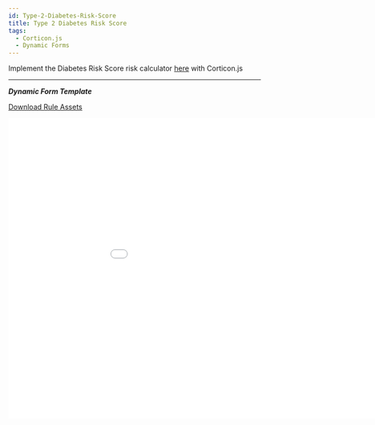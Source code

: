 ```yaml
---
id: Type-2-Diabetes-Risk-Score
title: Type 2 Diabetes Risk Score
tags:
  - Corticon.js
  - Dynamic Forms
---
```


Implement the Diabetes Risk Score risk calculator [here](https://qxmd.com/calculate/calculator_675/diabetes-risk-score-type-2?buildpack=medscape) with Corticon.js  

---

_**Dynamic Form Template**_

[Download Rule Assets](https://github.com/corticon/accelerators/raw/main/docs/03-dynamic-forms/project-zips/T2DB.zip)

<iframe width="200%" height="600" src="//jsfiddle.net/notedhelms/5r60fxn9/17/embedded/result/" allowfullscreen="allowfullscreen" allowpaymentrequest frameborder="0"></iframe>